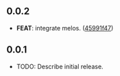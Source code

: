 ## 0.0.2

 - **FEAT**: integrate melos. ([45991f47](https://github.com/pckimlong/kimapp/commit/45991f47b9fc328fcecdde6dc9eadc31472a3d9e))

## 0.0.1

* TODO: Describe initial release.
